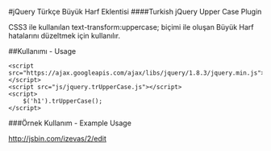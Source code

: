 #jQuery Türkçe Büyük Harf Eklentisi
####Turkish jQuery Upper Case Plugin

CSS3 ile kullanılan text-transform:uppercase; biçimi ile oluşan Büyük Harf hatalarını düzeltmek için kullanılır.

##Kullanımı - Usage

    <script src="https://ajax.googleapis.com/ajax/libs/jquery/1.8.3/jquery.min.js"></script>
    <script src="js/jquery.trUpperCase.js"></script>
    <script>
        $('h1').trUpperCase();
    </script>

###Örnek Kullanım - Example Usage

http://jsbin.com/izevas/2/edit
